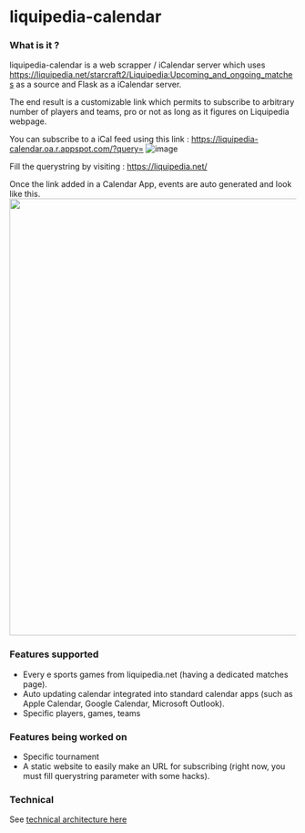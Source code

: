 # liquipedia-calendar

### What is it ?

liquipedia-calendar is a web scrapper / iCalendar server which uses https://liquipedia.net/starcraft2/Liquipedia:Upcoming_and_ongoing_matches as a source and Flask as a iCalendar server.

The end result is a customizable link which permits to subscribe to arbitrary number of players and teams, pro or not as long as it figures on Liquipedia webpage.

You can subscribe to a iCal feed using this link : https://liquipedia-calendar.oa.r.appspot.com/?query=
![image](https://user-images.githubusercontent.com/18146363/134248454-f5817f99-e780-431f-b56d-20a8c4d3dbfd.png)

Fill the querystring by visiting : https://liquipedia.net/

Once the link added in a Calendar App, events are auto generated and look like this.
<img width="766" src="https://user-images.githubusercontent.com/18146363/134247169-57a25f93-66bd-47fd-906e-38641afe084d.png">

### Features supported
* Every e sports games from liquipedia.net (having a dedicated matches page).
* Auto updating calendar integrated into standard calendar apps (such as Apple Calendar, Google Calendar, Microsoft Outlook).
* Specific players, games, teams

### Features being worked on
* Specific tournament
* A static website to easily make an URL for subscribing (right now, you must fill querystring parameter with some hacks).

### Technical

See [technical architecture here](https://github.com/Napolitain/liquipedia-calendar/blob/master/DESIGN.md)